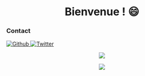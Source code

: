 <h1 align="center">Bienvenue ! 😄</h1>

### Contact
<p>
  <a href="https://github.com/GaetanOff" target="_blank">
    <img alt="Github" src="https://img.shields.io/badge/GitHub-%2312100E.svg?&style=for-the-badge&logo=Github&logoColor=white" />
  </a> 
  <a href="https://twitter.com/Gaetan_Off" target="_blank">
    <img alt="Twitter" src="https://img.shields.io/badge/twitter-%231DA1F2.svg?&style=for-the-badge&logo=twitter&logoColor=white" />
  </a> 
</p>

<p align="center">
  <img src="https://github-readme-stats.vercel.app/api?username=GaetanOff&show_icons=true&count_private=true&hide_title=true" />
</p>
<p align="center">
  <img src="https://github-readme-stats.vercel.app/api/top-langs/?username=GaetanOff&layout=compact" />
</p>
